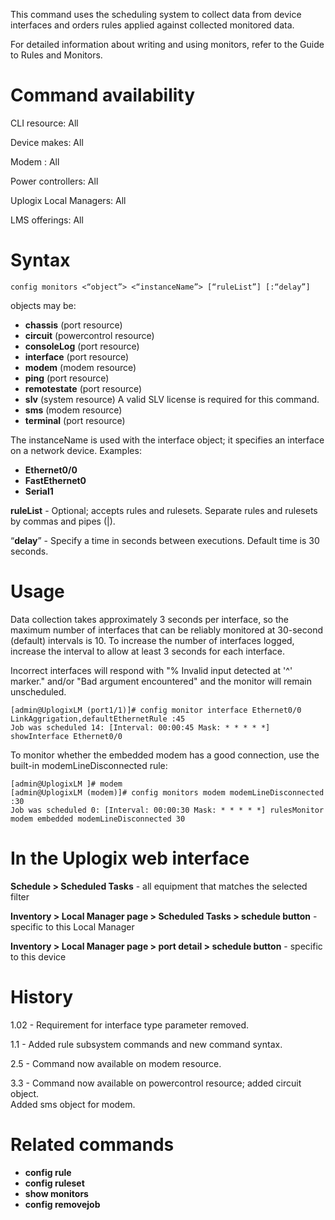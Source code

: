 <!-- 5.4 -->

This command uses the scheduling system to collect data from device interfaces and orders rules applied against collected monitored data. 

For detailed information about writing and using monitors, refer to the Guide to Rules and Monitors. 

# Command availability 

CLI resource: All

Device makes: All

Modem : All

Power controllers: All

Uplogix Local Managers: All

LMS offerings: All

# Syntax 

```
config monitors <“object”> <“instanceName”> [“ruleList”] [:“delay”]

```

objects may be:

- **chassis** (port resource)
- **circuit** (powercontrol resource)
- **consoleLog** (port resource)
- **interface** (port resource)
- **modem** (modem resource)
- **ping** (port resource)
- **remotestate** (port resource)
- **slv** (system resource) A valid SLV license is required for this command.
- **sms** (modem resource)
- **terminal** (port resource)

The instanceName is used with the interface object; it specifies an interface on a network device. Examples:

- **Ethernet0/0**
- **FastEthernet0**
- **Serial1**

**ruleList** - Optional; accepts rules and rulesets. Separate rules and rulesets by commas and pipes (|).

“**delay**” - Specify a time in seconds between executions. Default time is 30 seconds. 

# Usage 

Data collection takes approximately 3 seconds per interface, so the maximum number of interfaces that can be reliably monitored at 30-second (default) intervals is 10. To increase the number of interfaces logged, increase the interval to allow at least 3 seconds for each interface.

Incorrect interfaces will respond with "% Invalid input detected at '^' marker." and/or "Bad argument encountered" and the monitor will remain unscheduled.

```
[admin@UplogixLM (port1/1)]# config monitor interface Ethernet0/0 LinkAggrigation,defaultEthernetRule :45
Job was scheduled 14: [Interval: 00:00:45 Mask: * * * * *] showInterface Ethernet0/0
```

To monitor whether the embedded modem has a good connection, use the built-in modemLineDisconnected rule:

```
[admin@UplogixLM ]# modem
[admin@UplogixLM (modem)]# config monitors modem modemLineDisconnected :30
Job was scheduled 0: [Interval: 00:00:30 Mask: * * * * *] rulesMonitor modem embedded modemLineDisconnected 30 
```

# In the Uplogix web interface

**Schedule > Scheduled Tasks** - all equipment that matches the selected filter

**Inventory > Local Manager page > Scheduled Tasks > schedule button** - specific to this Local Manager

**Inventory > Local Manager page > port detail > schedule button** - specific to this device

# History 

1.02 - Requirement for interface type parameter removed.

1.1 - Added rule subsystem commands and new command syntax.

2.5 - Command now available on modem resource.

3.3 - Command now available on powercontrol resource; added circuit object.  
Added sms object for modem.

# Related commands 

- **config rule**
- **config ruleset**
- **show monitors**
- **config removejob**
